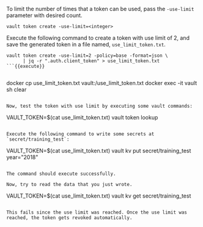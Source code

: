 To limit the number of times that a token can be used, pass the `-use-limit` parameter with desired count.

```
vault token create -use-limit=<integer>
```

Execute the following command to create a token with use limit of 2, and save the generated token in a file named, `use_limit_token.txt`.

```
vault token create -use-limit=2 -policy=base -format=json \
      | jq -r ".auth.client_token" > use_limit_token.txt
```{{execute}}


```
docker cp use_limit_token.txt vault:/use_limit_token.txt
docker exec -it vault sh
clear
```{{execute}}

Now, test the token with use limit by executing some vault commands:

```
VAULT_TOKEN=$(cat use_limit_token.txt) vault token lookup
```{{execute}}

Execute the following command to write some secrets at `secret/training_test`:

```
VAULT_TOKEN=$(cat use_limit_token.txt) vault kv put secret/training_test year="2018"
```{{execute}}

The command should execute successfully.

Now, try to read the data that you just wrote.

```
VAULT_TOKEN=$(cat use_limit_token.txt) vault kv get secret/training_test
```{{execute}}

This fails since the use limit was reached. Once the use limit was reached, the token gets revoked automatically.
